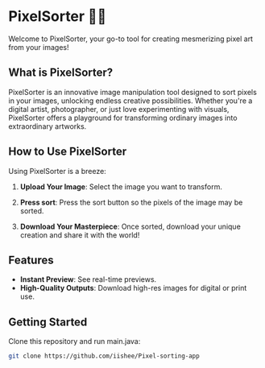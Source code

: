 # PixelSorter 🎨✨

Welcome to PixelSorter, your go-to tool for creating mesmerizing pixel art from your images!

## What is PixelSorter?

PixelSorter is an innovative image manipulation tool designed to sort pixels in your images, unlocking endless creative possibilities. Whether you're a digital artist, photographer, or just love experimenting with visuals, PixelSorter offers a playground for transforming ordinary images into extraordinary artworks.

## How to Use PixelSorter

Using PixelSorter is a breeze:

1. **Upload Your Image**: Select the image you want to transform.
   
2. **Press sort**: Press the sort button so the pixels of the image may be sorted.

3. **Download Your Masterpiece**: Once sorted, download your unique creation and share it with the world!

## Features
- **Instant Preview**: See real-time previews.
- **High-Quality Outputs**: Download high-res images for digital or print use.

## Getting Started

Clone this repository and run main.java:

```bash
git clone https://github.com/iishee/Pixel-sorting-app


